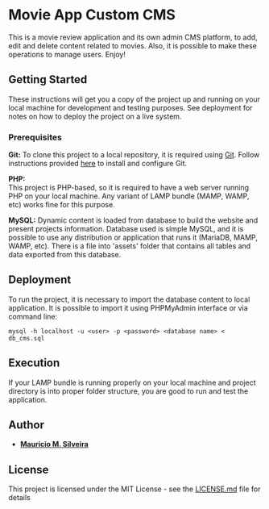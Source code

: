 # Movie App Custom CMS #

This is a movie review application and its own admin CMS platform, to add, edit and delete content related to movies. Also, it is possible to make these operations to manage users. Enjoy!

## Getting Started

These instructions will get you a copy of the project up and running on your local machine for development and testing purposes. See deployment for notes on how to deploy the project on a live system.

### Prerequisites

**Git:**
To clone this project to a local repository, it is required using [Git](https://git-scm.com/). Follow instructions provided [here](https://git-scm.com/downloads) to install and configure Git.

**PHP:**    
This project is PHP-based, so it is required to have a web server running PHP on your local machine. Any variant of LAMP bundle (MAMP, WAMP, etc) works fine for this purpose.

**MySQL:**
Dynamic content is loaded from database to build the website and present projects information. Database used is simple MySQL, and it is possible to use any distribution or application that runs it (MariaDB, MAMP, WAMP, etc). There is a file into 'assets' folder that contains all tables and data exported from this database.

## Deployment

To run the project, it is necessary to import the database content to local application. It is possible to import it using PHPMyAdmin interface or via command line:

```
mysql -h localhost -u <user> -p <password> <database name> < db_cms.sql
```

## Execution

If your LAMP bundle is running properly on your local machine and project directory is into proper folder structure, you are good to run and test the application.

## Author
* [**Mauricio M. Silveira**](https://github.com/maursilveira)

## License

This project is licensed under the MIT License - see the [LICENSE.md](LICENSE.md) file for details
